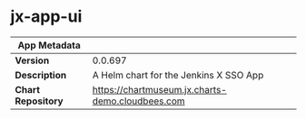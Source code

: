 # jx-app-ui

|App Metadata||
|---|---|
| **Version** | 0.0.697 |
| **Description** | A Helm chart for the Jenkins X SSO App |
| **Chart Repository** | https://chartmuseum.jx.charts-demo.cloudbees.com |
